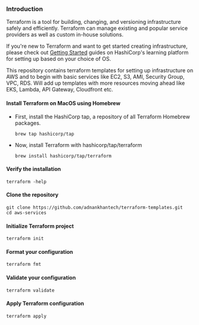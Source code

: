 ### Introduction
Terraform is a tool for building, changing, and versioning infrastructure safely and efficiently. Terraform can manage existing and popular service providers as well as custom in-house solutions.

If you're new to Terraform and want to get started creating infrastructure, please check out [Getting Started](https://developer.hashicorp.com/terraform/tutorials/aws-get-started/install-cli) guides on HashiCorp's learning platform for setting up based on your choice of OS.

This repository contains terraform templates for setting up infrastructure on AWS and to begin with basic services like EC2, S3, AMI, Security Group, VPC, RDS. Will add up templates with more resources moving ahead like EKS, Lambda, API Gateway, Cloudfront etc.

#### Install Terraform on MacOS using Homebrew
- First, install the HashiCorp tap, a repository of all Terraform Homebrew packages.
  
  ``` brew tap hashicorp/tap ```
- Now, install Terraform with hashicorp/tap/terraform
  
  ``` brew install hashicorp/tap/terraform ```

#### Verify the installation

  ``` terraform -help ```

#### Clone the repository
``` 
git clone https://github.com/adnankhantech/terraform-templates.git
cd aws-services
 ```

#### Initialize Terraform project 
``` terraform init ```

#### Format your configuration
``` terraform fmt ```

#### Validate your configuration
``` terraform validate ```

#### Apply Terraform configuration
``` terraform apply ```

